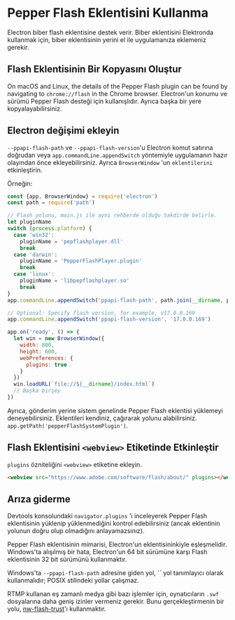 # Pepper Flash Eklentisini Kullanma

Electron biber flash eklentisine destek verir. Biber eklentisini Elektronda kullanmak için, biber eklentisinin yerini el ile uygulamanıza eklemeniz gerekir.

## Flash Eklentisinin Bir Kopyasını Oluştur

On macOS and Linux, the details of the Pepper Flash plugin can be found by navigating to `chrome://flash` in the Chrome browser. Electron'un konumu ve sürümü Pepper Flash desteği için kullanışlıdır. Ayrıca başka bir yere kopyalayabilirsiniz.

## Electron değişimi ekleyin

`--ppapi-flash-path` ve `--ppapi-flash-version`'u Electron komut satırına doğrudan veya `app.commandLine.appendSwitch` yöntemiyle uygulamanın hazır olayından önce ekleyebilirsiniz. Ayrıca `BrowserWindow` 'un `eklentilerini` etkinleştirin.

Örneğin:

```javascript
const {app, BrowserWindow} = require('electron') 
const path = require('path') 

// Flash yolunu, main.js ile aynı rehberde olduğu takdirde belirle.
let pluginName
switch (process.platform) {
  case 'win32':
    pluginName = 'pepflashplayer.dll'
    break
  case 'darwin':
    pluginName = 'PepperFlashPlayer.plugin'
    break
  case 'linux':
    pluginName = 'libpepflashplayer.so'
    break
}
app.commandLine.appendSwitch('ppapi-flash-path', path.join(__dirname, pluginName))

// Optional: Specify flash version, for example, v17.0.0.169
app.commandLine.appendSwitch('ppapi-flash-version', '17.0.0.169')

app.on('ready', () => {
  let win = new BrowserWindow({
    width: 800,
    height: 600,
    webPreferences: {
      plugins: true
    }
  })
  win.loadURL(`file://${__dirname}/index.html`)
  // Başka birşey
})
```

Ayrıca, gönderim yerine sistem genelinde Pepper Flash eklentisi yüklemeyi deneyebilirsiniz. Eklentileri kendiniz, çağırarak yolunu alabilirsiniz. `app.getPath('pepperFlashSystemPlugin')`.

## Flash Eklentisini `<webview>` Etiketinde Etkinleştir

`plugins` özniteliğini `<webview>` etiketine ekleyin.

```html
<webview src="https://www.adobe.com/software/flash/about/" plugins></webview>
```

## Arıza giderme

Devtools konsolundaki `navigator.plugins` 'i inceleyerek Pepper Flash eklentisinin yüklenip yüklenmediğini kontrol edebilirsiniz (ancak eklentinin yolunun doğru olup olmadığını anlayamazsınız).

Pepper Flash eklentisinin mimarisi, Electron'un eklentisininkiyle eşleşmelidir. Windows'ta alışılmış bir hata, Electron'un 64 bit sürümüne karşı Flash eklentisinin 32 bit sürümünü kullanmaktır.

Windows'ta `--ppapi-flash-path` adresine giden yol, `` yol tanımlayıcı olarak kullanmalıdır; POSIX stilindeki yollar çalışmaz.

RTMP kullanan eş zamanlı medya gibi bazı işlemler için, oynatıcıların `.swf` dosyalarına daha geniş izinler vermeniz gerekir. Bunu gerçekleştirmenin bir yolu, [nw-flash-trust](https://github.com/szwacz/nw-flash-trust)'ı kullanmaktır.